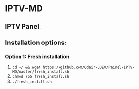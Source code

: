 # IPTV-MD
## IPTV Panel:



## Installation options:
### Option 1: Fresh installation
1. `cd ~/ && wget https://github.com/Odair-JDEV/Painel-IPTV-MD/master/fresh_install.sh`
2. `chmod 755 fresh_install.sh`
3. `./fresh_install.sh`
